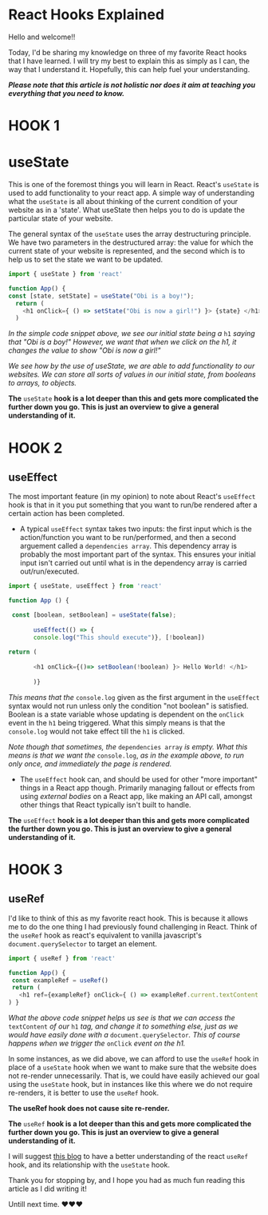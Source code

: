 # React Hooks Explained

Hello and welcome!!

Today, I'd be sharing my knowledge on three of my favorite React hooks that I have learned. I will try my best to explain this as simply as I can, the way that I understand it. Hopefully, this can help fuel your understanding.

***Please note that this article is not holistic nor does it aim at teaching you everything that you need to know.***

# HOOK 1

# useState

This is one of the foremost things you will learn in React. React's `useState` is used to add functionality to your react app. A simple way of understanding what the `useState` is all about thinking of the current condition of your website as in a 'state'. What useState then helps you to do is update the particular state of your website.

The general syntax of the `useState` uses the array destructuring principle. We have two parameters in the destructured array: the value for which the current state of your website is represented, and the second which is to help us to set the state we want to be updated.

```javascript
import { useState } from 'react'

function App() {
const [state, setState] = useState("Obi is a boy!");
  return (
    <h1 onClick={ () => setState("Obi is now a girl!") }> {state} </h1>
  )
```

*In the simple code snippet above, we see our initial state being a* `h1` *saying that "Obi is a boy!" However, we want that when we click on the h1, it changes the value to show "Obi is now a girl!"*

*We see how by the use of useState, we are able to add functionality to our websites. We can store all sorts of values in our initial state, from booleans to arrays, to objects.*

**The** `useState` **hook is a lot deeper than this and gets more complicated the further down you go. This is just an overview to give a general understanding of it.**

# HOOK 2

## useEffect

The most important feature (in my opinion) to note about React's `useEffect` hook is that in it you put something that you want to run/be rendered after a certain action has been completed.

* A typical `useEffect` syntax takes two inputs: the first input which is the action/function you want to be run/performed, and then a second arguement called a `dependencies array`. This dependency array is probably the most important part of the syntax. This ensures your initial input isn't carried out until what is in the dependency array is carried out/run/executed.
    

```javascript
import { useState, useEffect } from 'react'

function App () {

 const [boolean, setBoolean] = useState(false);
        
       useEffect(() => {
       console.log("This should execute")}, [!boolean])
        
return (
        
       <h1 onClick={()=> setBoolean(!boolean) }> Hello World! </h1>
        
       )}
```

*This means that the* `console.log` given as the first argument in the `useEffect` syntax would not run unless only the condition "not boolean" is satisfied. Boolean is a state variable whose updating is dependent on the `onClick` event in the `h1` being triggered. What this simply means is that the `console.log` would not take effect till the `h1` is clicked.

*Note though that sometimes, the* `dependencies array` *is empty. What this means is that we want the* `console.log`, *as in the example above, to run only once, and immediately the page is rendered.*

* The `useEffect` hook can, and should be used for other "more important" things in a React app though. Primarily managing fallout or effects from using *external bodies* on a React app, like making an API call, amongst other things that React typically isn't built to handle.
    

**The** `useEffect` **hook is a lot deeper than this and gets more complicated the further down you go. This is just an overview to give a general understanding of it.**

# HOOK 3

## useRef

I'd like to think of this as my favorite react hook. This is because it allows me to do the one thing I had previously found challenging in React. Think of the `useRef` hook as react's equivalent to vanilla javascript's `document.querySelector` to target an element.

```javascript
import { useRef } from 'react'

function App() {
 const exampleRef = useRef()
 return ( 
   <h1 ref={exampleRef} onClick={ () => exampleRef.current.textContent = "It is evening now!" }> Hello! Morning! </h1>
) }
```

*What the above code snippet helps us see is that we can access the* `textContent` *of our* `h1` *tag, and change it to something else, just as we would have easily done with a* `document.querySelector`*. This of course happens when we trigger the* `onClick` *event on the h1.*

In some instances, as we did above, we can afford to use the `useRef` hook in place of a `useState` hook when we want to make sure that the website does not re-render unnecessarily. That is, we could have easily achieved our goal using the `useState` hook, but in instances like this where we do not require re-renders, it is better to use the `useRef` hook.

**The useRef hook does not cause site re-render.**

**The** `useRef` **hook is a lot deeper than this and gets more complicated the further down you go. This is just an overview to give a general understanding of it.**

I will suggest [this blog](https://www.smashingmagazine.com/2020/11/react-useref-hook/) to have a better understanding of the react `useRef` hook, and its relationship with the `useState` hook.

Thank you for stopping by, and I hope you had as much fun reading this article as I did writing it!

Untill next time. ❤❤❤